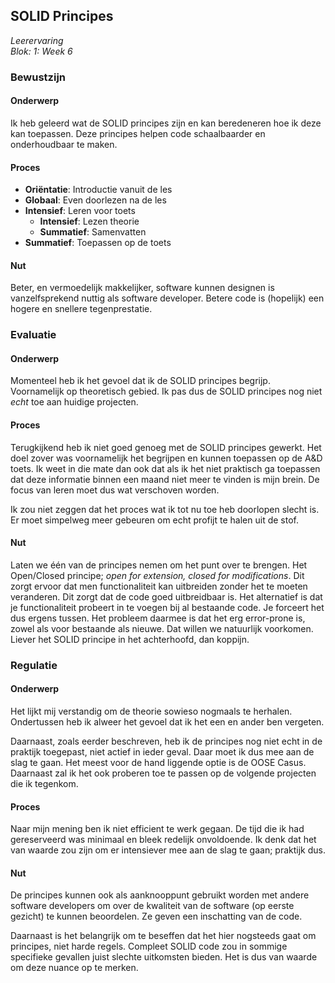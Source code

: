 ## SOLID Principes
_Leerervaring_  
_Blok: 1: Week 6_  

### Bewustzijn
#### Onderwerp
Ik heb geleerd wat de SOLID principes zijn en kan beredeneren hoe ik deze kan toepassen. Deze principes helpen code
schaalbaarder en onderhoudbaar te maken. 

#### Proces
- **Oriëntatie**: Introductie vanuit de les
- **Globaal**: Even doorlezen na de les
- **Intensief**: Leren voor toets
  - **Intensief**: Lezen theorie
  - **Summatief**: Samenvatten
- **Summatief**: Toepassen op de toets

#### Nut
Beter, en vermoedelijk makkelijker, software kunnen designen is vanzelfsprekend nuttig als software developer. Betere
code is (hopelijk) een hogere en snellere tegenprestatie. 

### Evaluatie
#### Onderwerp
Momenteel heb ik het gevoel dat ik de SOLID principes begrijp. Voornamelijk op theoretisch gebied. Ik pas dus de SOLID
principes nog niet _echt_ toe aan huidige projecten. 

#### Proces
Terugkijkend heb ik niet goed genoeg met de SOLID principes gewerkt. Het doel zover was voornamelijk het begrijpen en
kunnen toepassen op de A&D toets. Ik weet in die mate dan ook dat als ik het niet praktisch ga toepassen dat deze
informatie binnen een maand niet meer te vinden is mijn brein. De focus van leren moet dus wat verschoven worden.

Ik zou niet zeggen dat het proces wat ik tot nu toe heb doorlopen slecht is. Er moet simpelweg meer gebeuren om echt 
profijt te halen uit de stof.

#### Nut 
Laten we één van de principes nemen om het punt over te brengen. Het Open/Closed principe; _open for extension, closed
for modifications_. Dit zorgt ervoor dat men functionaliteit kan uitbreiden zonder het te moeten veranderen. Dit zorgt
dat de code goed uitbreidbaar is. Het alternatief is dat je functionaliteit probeert in te voegen bij al bestaande code.
Je forceert het dus ergens tussen. Het probleem daarmee is dat het erg error-prone is, zowel als voor bestaande als 
nieuwe. Dat willen we natuurlijk voorkomen. Liever het SOLID principe in het achterhoofd, dan koppijn.

### Regulatie
#### Onderwerp 
Het lijkt mij verstandig om de theorie sowieso nogmaals te herhalen. Ondertussen heb ik alweer het gevoel dat ik het 
een en ander ben vergeten. 

Daarnaast, zoals eerder beschreven, heb ik de principes nog niet echt in de praktijk toegepast, niet actief in ieder
geval. Daar moet ik dus mee aan de slag te gaan. Het meest voor de hand liggende optie is de OOSE Casus. Daarnaast
zal ik het ook proberen toe te passen op de volgende projecten die ik tegenkom. 

#### Proces
Naar mijn mening ben ik niet efficient te werk gegaan. De tijd die ik had gereserveerd was minimaal en bleek redelijk
onvoldoende. Ik denk dat het van waarde zou zijn om er intensiever mee aan de slag te gaan; praktijk dus.

#### Nut
De principes kunnen ook als aanknooppunt gebruikt worden met andere software developers om over de kwaliteit
van de software (op eerste gezicht) te kunnen beoordelen. Ze geven een inschatting van de code.

Daarnaast is het belangrijk om te beseffen dat het hier nogsteeds gaat om principes, niet harde regels. Compleet 
SOLID code zou in sommige specifieke gevallen juist slechte uitkomsten bieden. Het is dus van waarde om deze nuance 
op te merken.
